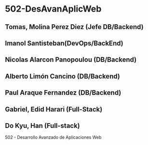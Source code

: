 # 502-DesAvanAplicWeb

## Tomas, Molina Perez Diez (Jefe DB/Backend)
## Imanol Santisteban(DevOps/BackEnd)
## Nicolas Alarcon Panopoulou (DB/Backend)
## Alberto Limón Cancino (DB/Backend)
## Paul Araque Fernandez (DB/Backend)
## Gabriel, Edid Harari (Full-Stack)
## Do Kyu, Han (Full-stack)

502 - Desarrollo Avanzado de Aplicaciones Web
